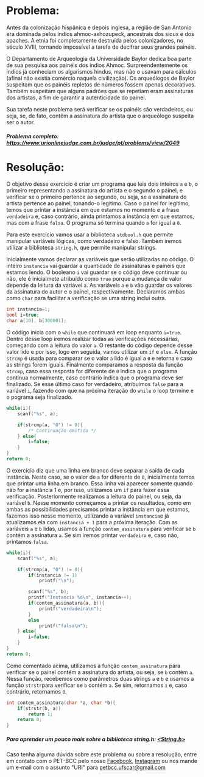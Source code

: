 # Problema:

Antes da colonização hispânica e depois inglesa, a região de San Antonio era dominada pelos índios ahmoc-axhozupeck, ancestrais dos sioux e dos apaches. A etnia foi completamente destruída pelos colonizadores, no século XVIII, tornando impossível a tarefa de decifrar seus grandes painéis.

O Departamento de Arqueologia da Universidade Baylor dedica boa parte de sua pesquisa aos painéis dos índios Ahmoc. Surpreendentemente os índios já conheciam os algarismos hindus, mas não o usavam para cálculos (afinal não existia comércio naquela civilização). Os arqueólogos de Baylor suspeitam que os painéis repletos de números fossem apenas decorativos. Também suspeitam que alguns padrões que se repetiam eram assinaturas dos artistas, a fim de garantir a autenticidade do painel.

Sua tarefa neste problema será verificar se os painéis são verdadeiros, ou seja, se, de fato, contêm a assinatura do artista que o arqueólogo suspeita ser o autor.

##### Problema completo: https://www.urionlinejudge.com.br/judge/pt/problems/view/2049

# Resolução:

O objetivo desse exercício é criar um programa que leia dois inteiros `a` e `b`, o primeiro representando a assinatura do artista e o segundo o painel, e verificar se o primeiro pertence ao segundo, ou seja, se a assinatura do artista pertence ao painel, tonando-o legítimo. Caso o painel for legítimo, temos que printar a instância em que estamos no momento e a frase `verdadeira` e, caso contrário, ainda printamos a instância em que estamos, mas com a frase `falsa`. O programa só termina quando `a` for igual a `0`.

Para este exercício vamos usar a biblioteca `stdbool.h` que permite manipular variáveis lógicas, como verdadeiro e falso. Também iremos utilizar a biblioteca `string.h`, que permite manipular strings.

Inicialmente vamos declarar as variáveis que serão utilizadas no código. O inteiro `instancia` vai guardar a quantidade de assinaturas e painéis que estamos lendo. O booleano `i` vai guardar se o código deve continuar ou não, ele é inicialmete atribuído como `true` porque a mudança de valor depende da leitura da variável `a`. As variáveis `a` e `b` vão guardar os valores da assinatura do autor e o painel, respectivamente. Declaramos ambas como `char` para facilitar a verificação se uma string inclui outra.

```c
int instancia=1;
bool i=true;
char a[10], b[300001];
```

O código inicia com o `while` que continuará em loop enquanto `i=true`. Dentro desse loop iremos realizar todas as verificações necessárias, começando com a leitura do valor `a`. O restante do código depende desse valor lido e por isso, logo em seguida, vamos utilizar um `if` e `else`. A função `strcmp` é usada para comparar se o valor `a` lido é igual a `0` e retorna `0` caso as strings forem iguais. Finalmente comparamos a resposta da função `strcmp`, caso essa resposta for diferente de `0` indica que o programa continua normalmente, caso contrário indica que o programa deve ser finalizado. Se esse último caso for verdadeiro, atribuímos `false` para a variável `i`, fazendo com que na próxima iteração do `while` o loop termine e o pograma seja finalizado.

```c
while(i){		
    scanf("%s", a);

    if(strcmp(a, "0") != 0){
        /* Continuação omitida */
    } else{
        i=false;
    }
}
return 0;
```

O exercício diz que uma linha em branco deve separar a saída de cada instância. Neste caso, se o valor de `a` for diferente de `0`, inicialmente temos que printar uma linha em branco. Essa linha vai aparecer somente quando não for a instância 1 e, por isso, utilizamos um `if` para fazer essa verificação. Posteriormente realizamos a leitura do painel, ou seja, da variável `b`. Nesse momento começamos a printar os resultados, como em ambas as possibilidades precisamos printar a instância em que estamos, fazemos isso nesse momento, utilizando a variável `instancia`e já atualizamos ela com `instancia + 1` para a próxima iteração. Com as variáveis `a` e `b` lidas, usamos a função `contem_assinatura` para verificar se `b` contém a assinatura `a`. Se sim iremos printar `verdadeira` e, caso não, printamos `falsa`.

```c
while(i){		
    scanf("%s", a);

    if(strcmp(a, "0") != 0){
        if(instancia != 1)
			printf("\n");

        scanf("%s", b);
        printf("Instancia %d\n", instancia++);
        if(contem_assinatura(a, b)){
            printf("verdadeira\n");
        }
        else
            printf("falsa\n");
    } else{
        i=false;
    }
}
return 0;
```

Como comentado acima, utilizamos a função `contem_assinatura` para verificar se o painel contém a assinatura do artista, ou seja, se `b` contém `a`. Nessa função, recebemos como parâmetros duas strings `a` e `b` e usamos a função `strstr`para verificar se `b` contém `a`. Se sim, retornamos `1` e, caso contrário, retornamos `0`.

```c
int contem_assinatura(char *a, char *b){
    if(strstr(b, a))
        return 1;
    return 0;
}
```

##### Para aprender um pouco mais sobre a biblioteca string.h: [<String.h>](http://linguagemc.com.br/a-biblioteca-string-h/)

Caso tenha alguma dúvida sobre este problema ou sobre a resolução, entre em contato com o PET-BCC pelo nosso
[Facebook](https://www.facebook.com/petbcc/),
[Instagram](https://www.instagram.com/petbcc.ufscar/)
ou nos mande um e-mail com o assunto "URI" para  petbcc.ufscar@gmail.com
